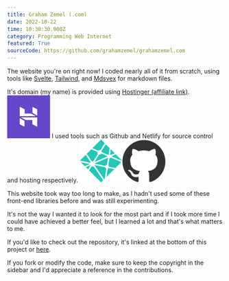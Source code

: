 ```yaml
---
title: Graham Zemel (.com)
date: 2022-10-22
time: 10:30:30.000Z
category: Programming Web Internet
featured: True
sourceCode: https://github.com/grahamzemel/grahamzemel.com 
---
```

The website you're on right now! I coded nearly all of it from scratch, using tools like [Svelte](https://svelte.dev/), [Tailwind](https://tailwindcss.com/), and [Mdsvex](https://mdsvex.pngwn.io/) for markdown files. 

It's domain (my name) is provided using [Hostinger (affiliate link)](https://hostinger.com?REFERRALCODE=1GRAHAM51).
![Hostinger](./hostinger.png)
I used tools such as Github and Netlify for source control and hosting respectively.
![Netlify](./netlify.png)![Github](./github.png)

This website took way too long to make, as I hadn't used some of these front-end libraries before and was still experimenting. 

It's not the way I wanted it to look for the most part and if I took more time I could have achieved a better feel, but I learned a lot and that's what matters to me.

If you'd like to check out the repository, it's linked at the bottom of this project or [here](https://github.com/grahamzemel/grahamzemel.com).

If you fork or modify the code, make sure to keep the copyright in the sidebar and I'd appreciate a reference in the contributions. 